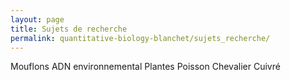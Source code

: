 ```yaml
---
layout: page
title: Sujets de recherche
permalink: quantitative-biology-blanchet/sujets_recherche/
---
```


Mouflons
ADN environnemental
Plantes
Poisson 
  Chevalier Cuivré

